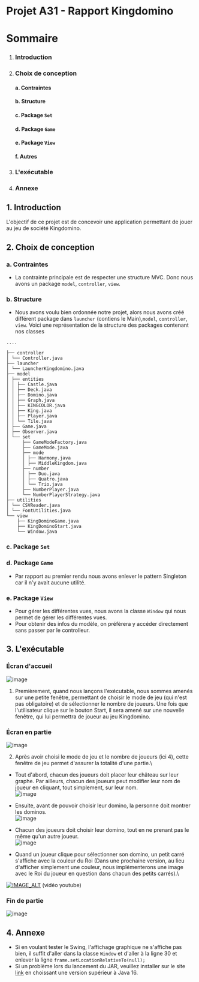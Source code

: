 
# Projet A31 - Rapport Kingdomino

# Sommaire
1. ### Introduction
2. ### Choix de conception
   #### a. Contraintes
   #### b.  Structure
   #### c. Package `Set`
   #### d. Package `Game`
   #### e. Package `View`
   #### f. Autres
3. ### L'exécutable
4. ### Annexe

## 1.  Introduction

L'objectif de ce projet est de concevoir une application permettant de jouer au jeu de société Kingdomino.

## 2. Choix de conception

### a. Contraintes
- La contrainte principale est de respecter une structure MVC. Donc nous avons un package `model`, `controller`, `view`.
### b. Structure
- Nous avons voulu bien ordonnée notre projet, alors nous avons créé différent package dans `launcher` (contiens le Main),`model`, `controller`, `view`. Voici une représentation de la structure des packages contenant nos classes

```
....

├── controller
│ └── Controller.java
├── launcher
│ └── LauncherKingdomino.java
├── model
│ ├── entities
│ │ ├── Castle.java
│ │ ├── Deck.java
│ │ ├── Domino.java
│ │ ├── Graph.java
│ │ ├── KINGCOLOR.java
│ │ ├── King.java
│ │ ├── Player.java
│ │ └── Tile.java
│ ├── Game.java
│ ├── Observer.java
│ └── set
│     ├── GameModeFactory.java
│     ├── GameMode.java
│     ├── mode
│     │ ├── Harmony.java
│     │ ├── MiddleKingdom.java
│     ├── number
│     │ ├── Duo.java
│     │ ├── Quatro.java
│     │ └── Trio.java
│     ├── NumberPlayer.java
│     └── NumberPlayerStrategy.java
├── utilities
│ └── CSVReader.java
│ └── FontUtilities.java
└── view
    ├── KingDominoGame.java
    ├── KingDominoStart.java
    └── Window.java

```

### c. Package `Set`


### d. Package `Game`
- Par rapport au premier rendu nous avons enlever le pattern Singleton car il n'y avait aucune utilité.

### e. Package `View`
- Pour gérer les différentes vues, nous avons la classe `Window` qui nous permet de gérer les différentes vues.
- Pour obtenir des infos du modèle, on préfèrera y accéder directement sans passer par le controlleur. 


## 3. L'exécutable
### Écran d'accueil
![image](https://imgur.com/5SSojbq.png)
1. Premièrement, quand nous lançons l'exécutable, nous sommes amenés sur une petite fenêtre, permettant de choisir le mode de jeu (qui n'est pas obligatoire) et de sélectionner le nombre de joueurs. Une fois que l'utilisateur clique sur le bouton Start, il sera amené sur une nouvelle fenêtre, qui lui permettra de joueur au jeu Kingdomino.
### Écran en partie
![image](https://imgur.com/uy7Tjw6.png)

2. Après avoir choisi le mode de jeu et le nombre de joueurs (ici 4), cette fenêtre de jeu permet d'assurer la totalité d'une partie.\
- Tout d'abord, chacun des joueurs doit placer leur château sur leur graphe. Par ailleurs, chacun des joueurs peut modifier leur nom de joueur en cliquant, tout simplement, sur leur nom.\
![image](https://imgur.com/uy7Tjw6.png)

- Ensuite, avant de pouvoir choisir leur domino, la personne doit montrer les dominos.\
  ![image](https://imgur.com/3K96Woy.png) 
- Chacun des joueurs doit choisir leur domino, tout en ne prenant pas le même qu'un autre joueur.\
  ![image](https://imgur.com/MZV1ybP.png) 
- Quand un joueur clique pour sélectionner son domino, un petit carré s'affiche avec la couleur du Roi (Dans une prochaine version, au lieu d'afficher simplement une couleur, nous implémenterons une image avec le Roi du joueur en question dans chacun des petits carrés).\

[![IMAGE_ALT](https://img.youtube.com/vi/8-EZ7INDJqg/0.jpg)](https://www.youtube.com/watch?v=8-EZ7INDJqg)
(vidéo youtube)

### Fin de partie
![image](https://imgur.com/Y60uKcQ.png)

## 4. Annexe
- Si en voulant tester le Swing, l'affichage graphique ne s'affiche pas bien, il suffit d'aller dans la classe `Window` et d'aller à la ligne 30 et enlever la ligne `frame.setLocationRelativeTo(null);`
- Si un problème lors du lancement du JAR, veuillez installer sur le site [link](https://www.azul.com/downloads/?package=jdk) en choissant une version supérieur à Java 16. 
